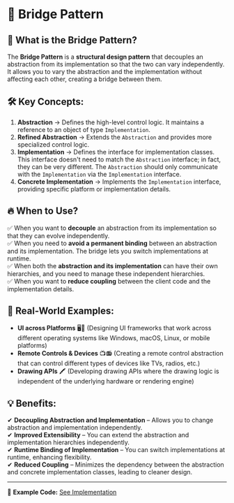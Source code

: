 # 🌉 Bridge Pattern

## 📌 What is the Bridge Pattern?

The **Bridge Pattern** is a **structural design pattern** that decouples an abstraction from its implementation so that the
two can vary independently. It allows you to vary the abstraction and the implementation without affecting each other,
creating a bridge between them.

## 🛠️ Key Concepts:

1. **Abstraction** → Defines the high-level control logic. It maintains a reference to an object of type `Implementation`.
2. **Refined Abstraction** → Extends the `Abstraction` and provides more specialized control logic.
3. **Implementation** → Defines the interface for implementation classes. This interface doesn't need to match the
   `Abstraction` interface; in fact, they can be very different. The `Abstraction` should only communicate with the
   `Implementation` via the `Implementation` interface.
4. **Concrete Implementation** → Implements the `Implementation` interface, providing specific platform or implementation
   details.

## 🔥 When to Use?

✅ When you want to **decouple** an abstraction from its implementation so that they can evolve independently.  
✅ When you need to **avoid a permanent binding** between an abstraction and its implementation. The bridge lets you
switch implementations at runtime.  
✅ When both the **abstraction and its implementation** can have their own hierarchies, and you need to manage these
independent hierarchies.  
✅ When you want to **reduce coupling** between the client code and the implementation details.

## 🎯 Real-World Examples:

- **UI across Platforms** 🖥️📱 (Designing UI frameworks that work across different operating systems like Windows, macOS, Linux, or mobile platforms)
- **Remote Controls & Devices** 📺📻 (Creating a remote control abstraction that can control different types of devices like TVs, radios, etc.)
- **Drawing APIs** 🖍️ (Developing drawing APIs where the drawing logic is independent of the underlying hardware or rendering engine)

## 💡 Benefits:

✔ **Decoupling Abstraction and Implementation** – Allows you to change abstraction and implementation independently.  
✔ **Improved Extensibility** – You can extend the abstraction and implementation hierarchies independently.  
✔ **Runtime Binding of Implementation** – You can switch implementations at runtime, enhancing flexibility.  
✔ **Reduced Coupling** – Minimizes the dependency between the abstraction and concrete implementation classes, leading to cleaner design.

---

🔗 **Example Code:** [See Implementation](./app.ts)